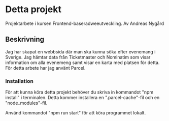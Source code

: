 # Detta projekt

Projektarbete i kursen Frontend-baseradweeutveckling. Av Andreas Nygård

## Beskrivning

Jag har skapat en webbsida där man ska kunna söka efter evenemang i Sverige. Jag hämtar data från Ticketmaster och Nominatim som visar information om alla evenemeng samt visar en karta med platsen för detta. För detta arbete har jag använt Parcel.

### Installation

För att kunna köra detta projekt behöver du skriva in kommandot "npm install" i terminalen. Detta kommer installera en ".parcel-cache"-fil och en "node_modules"-fil.

Använd kommandot "npm run start" för att köra programmet lokalt.

